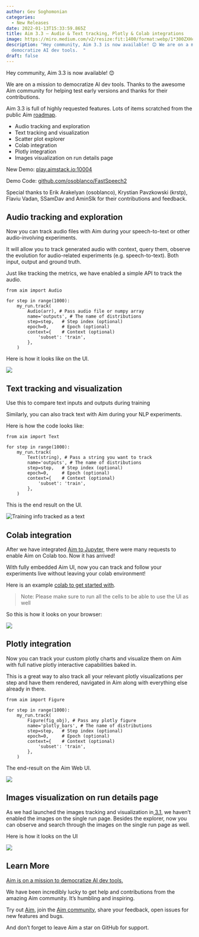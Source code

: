```yaml
---
author: Gev Soghomonian
categories:
  - New Releases
date: 2022-01-13T15:33:59.865Z
title: Aim 3.3 — Audio & Text tracking, Plotly & Colab integrations
image: https://miro.medium.com/v2/resize:fit:1400/format:webp/1*300ZXHcgylKBit_O2KDeMA.png
description: "Hey community, Aim 3.3 is now available! 😊 We are on a mission to
  democratize AI dev tools.  "
draft: false
---
```

Hey community, Aim 3.3 is now available! 😊

We are on a mission to democratize AI dev tools. Thanks to the awesome Aim community for helping test early versions and thanks for their contributions.

Aim 3.3 is full of highly requested features. Lots of items scratched from the public Aim [roadmap](https://github.com/aimhubio/aim#roadmap).

* Audio tracking and exploration
* Text tracking and visualization
* Scatter plot explorer
* Colab integration
* Plotly integration
* Images visualization on run details page

New Demo: [play.aimstack.io:10004](http://play.aimstack.io:10004/runs/d9e89aa7875e44b2ba85612a)

Demo Code: [github.com/osoblanco/FastSpeech2](https://github.com/osoblanco/FastSpeech2/blob/master/train.py)

Special thanks to Erik Arakelyan (osoblanco), Krystian Pavzkowski (krstp), Flaviu Vadan, SSamDav and AminSlk for their contributions and feedback.

## Audio tracking and exploration

Now you can track audio files with Aim during your speech-to-text or other audio-involving experiments.

It will allow you to track generated audio with context, query them, observe the evolution for audio-related experiments (e.g. speech-to-text). Both input, output and ground truth.

Just like tracking the metrics, we have enabled a simple API to track the audio.

```
from aim import Audio

for step in range(1000):
    my_run.track(
        Audio(arr), # Pass audio file or numpy array
        name='outputs', # The name of distributions
        step=step,   # Step index (optional)
        epoch=0,     # Epoch (optional)
        context={    # Context (optional)
            'subset': 'train',
        },
    )
```

Here is how it looks like on the UI.

![](https://miro.medium.com/v2/resize:fit:1400/1*LkeFigHPnQM1drADXJ3yZQ.gif)

## **Text tracking and visualization**

Use this to compare text inputs and outputs during training

Similarly, you can also track text with Aim during your NLP experiments.

Here is how the code looks like:

```
from aim import Text

for step in range(1000):
    my_run.track(
        Text(string), # Pass a string you want to track
        name='outputs', # The name of distributions
        step=step,   # Step index (optional)
        epoch=0,     # Epoch (optional)
        context={    # Context (optional)
            'subset': 'train',
        },
    )
```

This is the end result on the UI.

![](https://miro.medium.com/v2/resize:fit:1400/1*nkqUz9DecxaMmJoCUe_8Rw.gif "Training info tracked as a text")

## Colab integration

After we have integrated [Aim to Jupyter](https://aimstack.io/blog/new-releases/aim-3-2-%E2%80%94-jupyter-notebook-integration-histograms), there were many requests to enable Aim on Colab too. Now it has arrived! 

With fully embedded Aim UI, now you can track and follow your experiments live without leaving your colab environment!

Here is an example [colab to get started with](https://colab.research.google.com/drive/1vlXVEtsKCf1390-gAfDhrvLPC14PN3-r?usp=sharing).

> Note: Please make sure to run all the cells to be able to use the UI as well

So this is how it looks on your browser:

![](https://miro.medium.com/v2/resize:fit:1400/1*SjYF_Kq4WzWOodVzsjemvA.gif)

## Plotly integration

Now you can track your custom plotly charts and visualize them on Aim with full native plotly interactive capabilities baked in.

This is a great way to also track all your relevant plotly visualizations per step and have them rendered, navigated in Aim along with everything else already in there.

```
from aim import Figure

for step in range(1000):
    my_run.track(
        Figure(fig_obj), # Pass any plotly figure
        name='plotly_bars', # The name of distributions
        step=step,   # Step index (optional)
        epoch=0,     # Epoch (optional)
        context={    # Context (optional)
            'subset': 'train',
        },
    )
```

The end-result on the Aim Web UI.

![](https://miro.medium.com/v2/resize:fit:1400/1*8xn3PH_Hzk6fotyZQqy-AQ.gif)

## Images visualization on run details page

As we had launched the images tracking and visualization in[ 3.1](https://aimstack.io/blog/new-releases/aim-3-1-%E2%80%94-images-tracker-and-images-explorer), we haven’t enabled the images on the single run page. Besides the explorer, now you can observe and search through the images on the single run page as well.

Here is how it looks on the UI

![](https://miro.medium.com/v2/resize:fit:1400/1*jnUogPgbzwX6GOmDaXHKMg.gif)

## Learn More

[Aim is on a mission to democratize AI dev tools.](https://aimstack.readthedocs.io/en/latest/overview.html)

We have been incredibly lucky to get help and contributions from the amazing Aim community. It’s humbling and inspiring.

Try out [Aim](https://github.com/aimhubio/aim), join the [Aim community](community.aimstack.io), share your feedback, open issues for new features and bugs.

And don’t forget to leave Aim a star on GitHub for support.